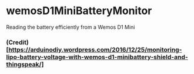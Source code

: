 # wemosD1MiniBatteryMonitor
Reading the battery efficiently from a Wemos D1 Mini

### (Credit)[https://arduinodiy.wordpress.com/2016/12/25/monitoring-lipo-battery-voltage-with-wemos-d1-minibattery-shield-and-thingspeak/]
